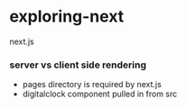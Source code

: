 # exploring-next
next.js


### server vs client side rendering
- pages directory is required by next.js
- digitalclock component pulled in from src